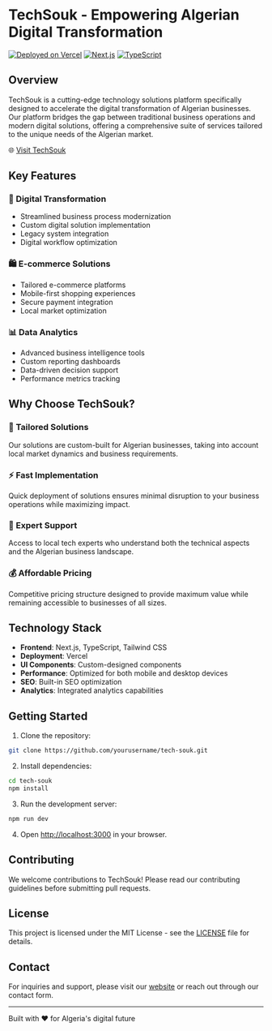 # TechSouk - Empowering Algerian Digital Transformation

[![Deployed on Vercel](https://img.shields.io/badge/Deployed%20on-Vercel-black.svg)](https://tech-souk-by-shreyazh.vercel.app/)
[![Next.js](https://img.shields.io/badge/Built%20with-Next.js-blue.svg)](https://nextjs.org)
[![TypeScript](https://img.shields.io/badge/Language-TypeScript-blue.svg)](https://www.typescriptlang.org)

## Overview

TechSouk is a cutting-edge technology solutions platform specifically designed to accelerate the digital transformation of Algerian businesses. Our platform bridges the gap between traditional business operations and modern digital solutions, offering a comprehensive suite of services tailored to the unique needs of the Algerian market.

🌐 [Visit TechSouk](https://tech-souk-by-shreyazh.vercel.app/)

## Key Features

### 🚀 Digital Transformation
- Streamlined business process modernization
- Custom digital solution implementation
- Legacy system integration
- Digital workflow optimization

### 🛍️ E-commerce Solutions
- Tailored e-commerce platforms
- Mobile-first shopping experiences
- Secure payment integration
- Local market optimization

### 📊 Data Analytics
- Advanced business intelligence tools
- Custom reporting dashboards
- Data-driven decision support
- Performance metrics tracking

## Why Choose TechSouk?

### 🎯 Tailored Solutions
Our solutions are custom-built for Algerian businesses, taking into account local market dynamics and business requirements.

### ⚡ Fast Implementation
Quick deployment of solutions ensures minimal disruption to your business operations while maximizing impact.

### 👥 Expert Support
Access to local tech experts who understand both the technical aspects and the Algerian business landscape.

### 💰 Affordable Pricing
Competitive pricing structure designed to provide maximum value while remaining accessible to businesses of all sizes.

## Technology Stack

- **Frontend**: Next.js, TypeScript, Tailwind CSS
- **Deployment**: Vercel
- **UI Components**: Custom-designed components
- **Performance**: Optimized for both mobile and desktop devices
- **SEO**: Built-in SEO optimization
- **Analytics**: Integrated analytics capabilities

## Getting Started

1. Clone the repository:
```bash
git clone https://github.com/yourusername/tech-souk.git
```

2. Install dependencies:
```bash
cd tech-souk
npm install
```

3. Run the development server:
```bash
npm run dev
```

4. Open [http://localhost:3000](http://localhost:3000) in your browser.

## Contributing

We welcome contributions to TechSouk! Please read our contributing guidelines before submitting pull requests.

## License

This project is licensed under the MIT License - see the [LICENSE](LICENSE) file for details.

## Contact

For inquiries and support, please visit our [website](https://tech-souk-by-shreyazh.vercel.app/) or reach out through our contact form.

---

Built with ❤️ for Algeria's digital future
